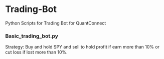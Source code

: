 # Trading-Bot
Python Scripts for Trading Bot for QuantConnect

### Basic_trading_bot.py
Strategy: Buy and hold SPY and sell to hold profit if earn more than 10% or cut loss if lost more than 10%. 
